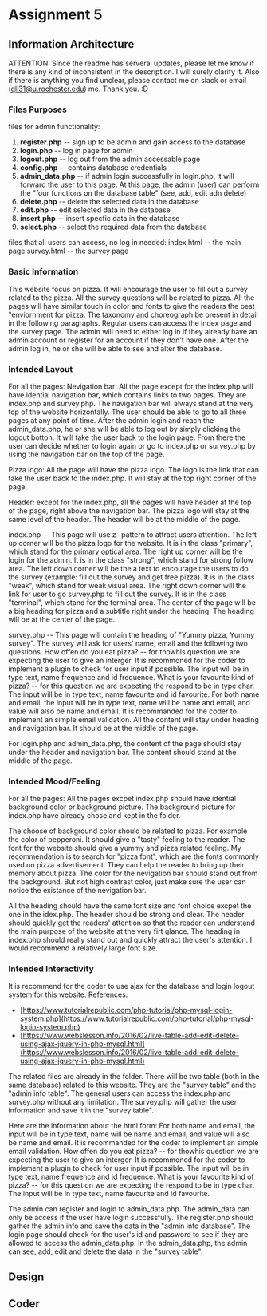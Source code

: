 # Assignment 5

## Information Architecture
ATTENTION: Since the readme has serveral updates, please let me know if there is any kind of inconsistent in the description. I will surely clarify it. Also if there is anything you find unclear, please contact me on slack or email (qli31@u.rochester.edu) me. Thank you. :D

### Files Purposes

files for admin functionality:

1.  **register.php** -- sign up to be admin and gain access to the database
2.  **login.php** -- log in page for admin
3.  **logout.php** -- log out from the admin accessable page
4.  **config.php** -- contains database credentials
5.  **admin_data.php** -- if admin login successfully in login.php, it will forward the user to this page. At this page, the admin (user) can perform the "four functions on the database table" (see, add, edit adn delete)
6.  **delete.php** -- delete the selected data in the database
7.  **edit.php** -- edit selected data in the database
8.  **insert.php** -- insert specfic data in the database
9.  **select.php** -- select the required data from the database

files that all users can access, no log in needed:
index.html -- the main page
survey.html -- the survey page

### Basic Information

This website focus on pizza. It will encourage the user to fill out a survey related to the pizza. All the survey questions will be related to pizza. All the pages will have similar touch in color and fonts to give the readers the best "enviornment for pizza. The taxonomy and choreograph be present in detail in the following paragraphs. Regular users can access the index page and the survey page. The admin will need to either log in if they already have an admin account or register for an account if they don't have one. After the admin log in, he or she will be able to see and alter the database.

### Intended Layout

For all the pages:
Nevigation bar: All the page except for the index.php will have idential navigation bar, which contains links to two pages. They are index.php and survey.php. The navigation bar will always stand at the very top of the website horizontally. The user should be able to go to all three pages at any point of time. After the admin login and reach the admin_data.php, he or she will be able to log out by simply clicking the logout botton. It will take the user back to the login page. From there the user can decide whether to login again or go to index.php or survey.php by using the navigation bar on the top of the page.

Pizza logo: All the page will have the pizza logo. The logo is the link that can take the user back to the index.php. It will stay at the top right corner of the page.

Header: except for the index.php, all the pages will have header at the top of the page, right above the navigation bar. The pizza logo will stay at the same level of the header. The header will be at the middle of the page.

index.php -- This page will use z- pattern to attract users attention. The left up corner will be the pizza logo for the website. It is in the class "primary", which stand for the primary optical area. The right up corner will be the login for the admin. It is in the class "strong", which stand for strong follow area. The left down corner will be the a text to encourage the users to do the survey (example: fill out the survey and get free pizza). It is in the class "weak", which stand for weak visual area. The right down corner will the link for user to go survey.php to fill out the survey. It is in the class "terminal", which stand for the terminal area. The center of the page will be a big heading for pizza and a subtitle right under the heading. The heading will be at the center of the page.

survey.php -- This page will contain the heading of "Yummy pizza, Yummy survey". The survey will ask for users' name, email and the following two questions.
How offen do you eat pizza? -- for thowhis question we are expecting the user to give an interger. It is recommoned for the coder to implement a plugin to check for user input if possible. The input will be in type text, name frequence and id frequence.
What is your favourite kind of pizza? -- for this question we are expecting the respond to be in type char. The input will be in type text, name favourite and id favourite.
For both name and email, the input will be in type text, name will be name and email, and value will also be name and email. It is recommanded for the coder to implement an simple email validation.
All the content will stay under heading and navigation bar. It should be at the middle of the page.

For login.php and admin_data.php, the content of the page should stay under the header and navigation bar. The content should stand at the middle of the page.

### Intended Mood/Feeling

For all the pages:
All the pages excpet index.php should have idential background color or background picture. The background picture for index.php have already chose and kept in the folder.

The choose of background color should be related to pizza. For example the color of pepperoni. It should give a "tasty" feeling to the reader. The font for the website should give a yummy and pizza related feeling. My recommendation is to search for "pizza font", which are the fonts commonly used on pizza advertisement. They can help the reader to bring up their memory about pizza.
The color for the nevigation bar should stand out from the background. But not high contrast color, just make sure the user can notice the existance of the nevigation bar.

All the heading should have the same font size and font choice excpet the one in the idex.php. The header should be strong and clear. The header should quickly get the readers' attention so that the reader can understand the main purpose of the website at the very firt glance. The heading in index.php should really stand out and quickly attract the user's attention. I would recommend a relatively large font size.

### Intended Interactivity

It is recommend for the coder to use ajax for the database and login logout system for this website. References:

*   [https://www.tutorialrepublic.com/php-tutorial/php-mysql-login-system.php](https://www.tutorialrepublic.com/php-tutorial/php-mysql-login-system.php)
*   [https://www.webslesson.info/2016/02/live-table-add-edit-delete-using-ajax-jquery-in-php-mysql.html](https://www.webslesson.info/2016/02/live-table-add-edit-delete-using-ajax-jquery-in-php-mysql.html)

The related files are already in the folder. There will be two table (both in the same database) related to this website. They are the "survey table" and the "admin info table". The general users can access the index.php and survey.php without any limitation. The survey.php will gather the user information and save it in the "survey table".

Here are the information about the html form:
For both name and email, the input will be in type text, name will be name and email, and value will also be name and email. It is recommanded for the coder to implement an simple email validation.
How offen do you eat pizza? -- for thowhis question we are expecting the user to give an interger. It is recommoned for the coder to implement a plugin to check for user input if possible. The input will be in type text, name frequence and id frequence.
What is your favourite kind of pizza? -- for this question we are expecting the respond to be in type char. The input will be in type text, name favourite and id favourite.

The admin can register and login to admin_data.php. The admin_data can only be access if the user have login successfully. The register.php should gather the admin info and save the data in the "admin info database". The login page should check for the user's id and password to see if they are allowed to access the admin_data.php. In the admin_data.php, the admin can see, add, edit and delete the data in the "survey table".

## Design

## Coder
